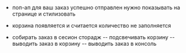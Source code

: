 - поп-ап для ваш заказ успешно отправлен нужно показывать на странице и стилизовать
- корзина появляется и считается количество не заполняется

- собирать заказ в сесион сторадж -- подсвечивать корзину -- выводить заказ в корзину -- выводить заказ в консоль